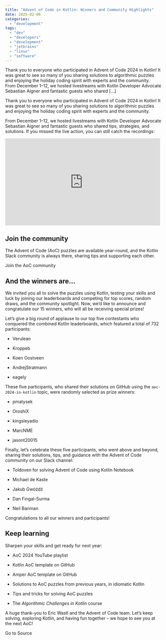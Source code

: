 ```yaml
---
title: "Advent of Code in Kotlin: Winners and Community Highlights"
date: 2025-02-06
categories: 
  - "development"
tags: 
  - "dev"
  - "developers"
  - "development"
  - "jetbrains"
  - "linux"
  - "software"
---
```


Thank you to everyone who participated in Advent of Code 2024 in Kotlin! It was great to see so many of you sharing solutions to algorithmic puzzles and enjoying the holiday coding spirit with experts and the community. From December 1–12, we hosted livestreams with Kotlin Developer Advocate Sebastian Aigner and fantastic guests who shared \[…\]

Thank you to everyone who participated in Advent of Code 2024 in Kotlin! It was great to see so many of you sharing solutions to algorithmic puzzles and enjoying the holiday coding spirit with experts and the community.

From December 1–12, we hosted livestreams with Kotlin Developer Advocate Sebastian Aigner and fantastic guests who shared tips, strategies, and solutions. If you missed the live action, you can still catch the recordings:

<iframe title="Advent of Code 2024 in Kotlin with the Core Ecosystem Lead! Day 1." width="500" height="281" src="https://www.youtube.com/embed/r7nMRJ57QA0?list=PLlFc5cFwUnmwHaD3-qeoLHnho_PY2g9JX" frameborder="0" allow="accelerometer; autoplay; clipboard-write; encrypted-media; gyroscope; picture-in-picture; web-share" referrerpolicy="strict-origin-when-cross-origin" allowfullscreen></iframe>

## Join the community

The Advent of Code (AoC) puzzles are available year-round, and the Kotlin Slack community is always there, sharing tips and supporting each other.

Join the AoC community

## And the winners are…

We invited you all to solve the puzzles using Kotlin, testing your skills and luck by joining our leaderboards and competing for top scores, random draws, and the community spotlight. Now, we’d like to announce and congratulate our 15 winners, who will all be receiving special prizes!

Let’s give a big round of applause to our top five contestants who conquered the combined Kotlin leaderboards, which featured a total of 732 participants:

- Verulean

- Kroppeb

- Koen Oostveen

- AndrejStratmann

- eagely

These five participants, who shared their solutions on GitHub using the `aoc-2024-in-kotlin` topic, were randomly selected as prize winners:

- pmatysek

- OroshiX

- kingsleyadio

- MarcNME

- jasont20015

Finally, let’s celebrate these five participants, who went above and beyond, sharing their solutions, tips, and guidance with the Advent of Code community on our Slack channel:

- Toldoven for solving Advent of Code using Kotlin Notebook

- Michael de Kaste

- Jakub Gwóźdź

- Dan Fingal-Surma 

- Neil Banman

Congratulations to all our winners and participants! 

## Keep learning 

Sharpen your skills and get ready for next year:

- AoC 2024 YouTube playlist

- Kotlin AoC template on GitHub

- Amper AoC template on GitHub

- Solutions to AoC puzzles from previous years, in idiomatic Kotlin

- Tips and tricks for solving AoC puzzles

- The _Algorithmic Challenges in Kotlin_ course

A huge thank-you to Eric Wastl and the Advent of Code team. Let’s keep solving, exploring Kotlin, and having fun together – we hope to see you at the next AoC!

Go to Source
